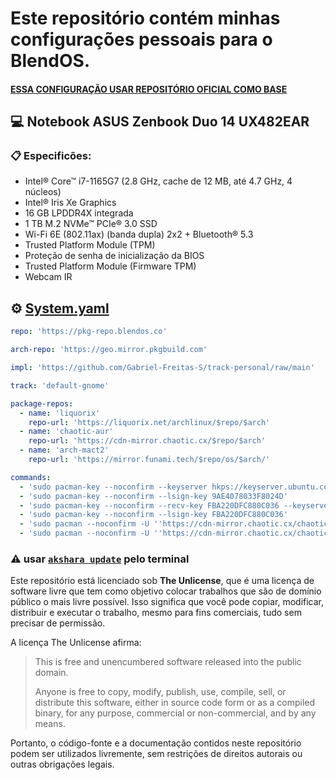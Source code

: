 # Este repositório contém minhas configurações pessoais para o BlendOS.
#### **[ESSA CONFIGURAÇÃO USAR REPOSITÓRIO OFICIAL COMO BASE](https://github.com/blend-os/tracks)**
## 💻 Notebook ASUS Zenbook Duo 14 UX482EAR

### 📋 Especificões:
- Intel® Core™ i7-1165G7 (2.8 GHz, cache de 12 MB, até 4.7 GHz, 4 núcleos)
- Intel® Iris Xe Graphics
- 16 GB LPDDR4X integrada
- 1 TB M.2 NVMe™ PCIe® 3.0 SSD
- Wi-Fi 6E (802.11ax) (banda dupla) 2x2 + Bluetooth® 5.3
- Trusted Platform Module (TPM)
- Proteção de senha de inicialização da BIOS
- Trusted Platform Module (Firmware TPM)
- Webcam IR

## ⚙ [System.yaml](https://raw.githubusercontent.com/Gabriel-Freitas-S/track-personal/main/local/system.yaml)
```yaml
repo: 'https://pkg-repo.blendos.co' 

arch-repo: 'https://geo.mirror.pkgbuild.com' 

impl: 'https://github.com/Gabriel-Freitas-S/track-personal/raw/main' 

track: 'default-gnome'

package-repos:
  - name: 'liquorix'
    repo-url: 'https://liquorix.net/archlinux/$repo/$arch'
  - name: 'chaotic-aur'
    repo-url: 'https://cdn-mirror.chaotic.cx/$repo/$arch'
  - name: 'arch-mact2'
    repo-url: 'https://mirror.funami.tech/$repo/os/$arch/'

commands:
  - 'sudo pacman-key --noconfirm --keyserver hkps://keyserver.ubuntu.com --recv-keys 9AE4078033F8024D'
  - 'sudo pacman-key --noconfirm --lsign-key 9AE4078033F8024D'
  - 'sudo pacman-key --noconfirm --recv-key FBA220DFC880C036 --keyserver keyserver.ubuntu.com'
  - 'sudo pacman-key --noconfirm --lsign-key FBA220DFC880C036'
  - 'sudo pacman --noconfirm -U ''https://cdn-mirror.chaotic.cx/chaotic-aur/chaotic-keyring.pkg.tar.zst''' 
  - 'sudo pacman --noconfirm -U ''https://cdn-mirror.chaotic.cx/chaotic-aur/chaotic-mirrorlist.pkg.tar.zst'''
```
### ⚠ **usar [```akshara update```](https://blendos.co/reference/utils/akshara/) pelo terminal**

Este repositório está licenciado sob **The Unlicense**, que é uma licença de software livre que tem como objetivo colocar trabalhos que são de domínio público o mais livre possível. Isso significa que você pode copiar, modificar, distribuir e executar o trabalho, mesmo para fins comerciais, tudo sem precisar de permissão.

A licença The Unlicense afirma:

> This is free and unencumbered software released into the public domain.
>
> Anyone is free to copy, modify, publish, use, compile, sell, or distribute this software, either in source code form or as a compiled binary, for any purpose, commercial or non-commercial, and by any means.

Portanto, o código-fonte e a documentação contidos neste repositório podem ser utilizados livremente, sem restrições de direitos autorais ou outras obrigações legais.
